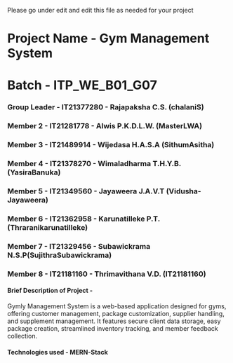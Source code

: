 Please go under edit and edit this file as needed for your project

# Project Name - Gym Management System
# Batch - ITP_WE_B01_G07
### Group Leader - IT21377280 - Rajapaksha C.S. (chalaniS)
### Member 2 - IT21281778 - Alwis P.K.D.L.W. (MasterLWA)
### Member 3 - IT21489914 - Wijedasa H.A.S.A (SithumAsitha)
### Member 4 - IT21378270 - Wimaladharma T.H.Y.B.(YasiraBanuka)
### Member 5 - IT21349560 - Jayaweera J.A.V.T (Vidusha-Jayaweera)
### Member 6 - IT21362958 - Karunatilleke P.T. (Thraranikarunatilleke)
### Member 7 - IT21329456 - Subawickrama N.S.P(SujithraSubawickrama)
### Member 8 - IT21181160 - Thrimavithana V.D. (IT21181160)

#### Brief Description of Project - 
Gymly Management System is a web-based application designed for gyms, offering customer management, package customization, supplier handling, and supplement management. It features secure client data storage, easy package creation, streamlined inventory tracking, and member feedback collection. 

#### Technologies used - MERN-Stack




